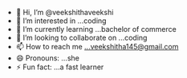 - 👋 Hi, I’m @veekshithaveekshi
- 👀 I’m interested in ...coding
- 🌱 I’m currently learning ...bachelor of commerce
- 💞️ I’m looking to collaborate on ...coding
- 📫 How to reach me ...veekshitha145@gmail.com
- 😄 Pronouns: ...she
- ⚡ Fun fact: ...a fast learner

<!---
veekshithaveekshi/veekshithaveekshi is a ✨ special ✨ repository because its `README.md` (this file) appears on your GitHub profile.
You can click the Preview link to take a look at your changes.
--->
